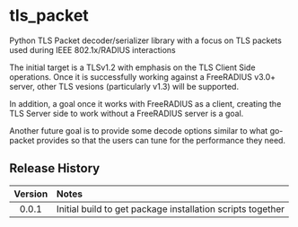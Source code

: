 # tls_packet
Python TLS Packet decoder/serializer library with a focus on TLS packets used during 
IEEE 802.1x/RADIUS interactions

The initial target is a TLSv1.2 with emphasis on the TLS Client Side operations.  Once it
is successfully working against a FreeRADIUS v3.0+ server, other TLS vesions (particularly v1.3)
will be supported.

In addition, a goal once it works with FreeRADIUS as a client, creating the TLS Server side to work
without a FreeRADIUS server is a goal.

Another future goal is to provide some decode options similar to what go-packet provides so that
the users can tune for the performance they need.

## Release History

| Version | Notes                                                      |
|:-------:|:-----------------------------------------------------------|
|  0.0.1  | Initial build to get package installation scripts together |
